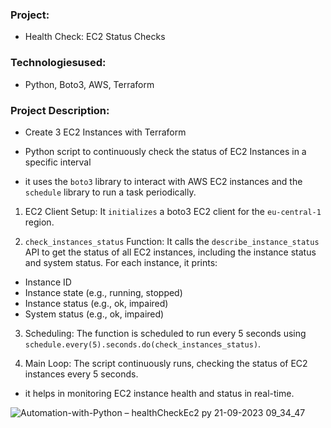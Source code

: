 ### Project:
* Health Check: EC2 Status Checks
### Technologiesused:
* Python, Boto3, AWS, Terraform
### Project Description:
 *  Create 3 EC2 Instances with Terraform

* Python script to continuously check the status of EC2 Instances in a specific interval
* it  uses the ```boto3``` library to interact with AWS EC2 instances and the ```schedule``` library to run a task periodically.

1. EC2 Client Setup: It ```initializes``` a boto3 EC2 client for the ```eu-central-1``` region.

2. ```check_instances_status``` Function: It calls the ```describe_instance_status``` API to get the status of all EC2 instances, including the instance status and system status. For each instance, it prints:

* Instance ID
* Instance state (e.g., running, stopped)
* Instance status (e.g., ok, impaired)
* System status (e.g., ok, impaired)
3. Scheduling: The function is scheduled to run every 5 seconds using ```schedule.every(5).seconds.do(check_instances_status)```.

4. Main Loop: The script continuously runs, checking the status of EC2 instances every 5 seconds.

* it helps in monitoring EC2 instance health and status in real-time.
  
![Automation-with-Python – healthCheckEc2 py 21-09-2023 09_34_47](https://github.com/Rajib-Mardi/Automation-with-Python1/assets/96679708/72bf8c90-7496-4621-9649-5cfcbfb0c07c)
